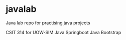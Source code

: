 # javalab

Java lab repo for practising java projects

CSIT 314 for UOW-SIM
Java Springboot
Java Bootstrap
